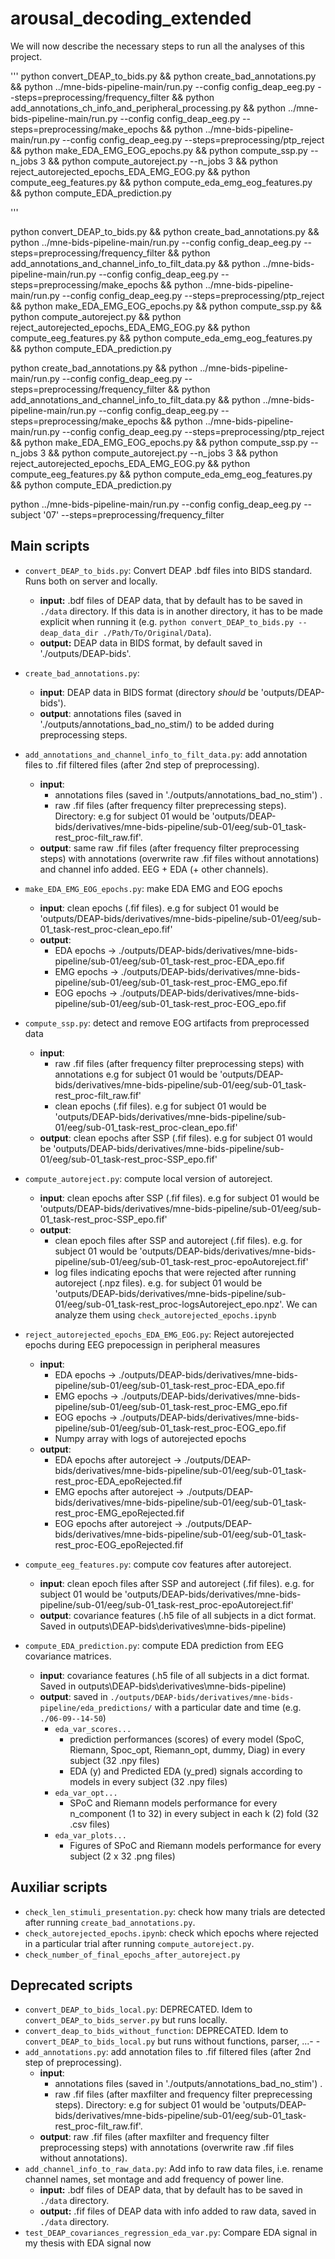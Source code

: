 # arousal_decoding_extended
We will now describe the necessary steps to run all the analyses of this project.

'''
python convert_DEAP_to_bids.py &&
python create_bad_annotations.py &&
python ../mne-bids-pipeline-main/run.py --config config_deap_eeg.py --steps=preprocessing/frequency_filter && 
python add_annotations_ch_info_and_peripheral_processing.py &&
python ../mne-bids-pipeline-main/run.py --config config_deap_eeg.py --steps=preprocessing/make_epochs &&
python ../mne-bids-pipeline-main/run.py --config config_deap_eeg.py --steps=preprocessing/ptp_reject && 
python make_EDA_EMG_EOG_epochs.py &&
python compute_ssp.py --n_jobs 3 &&
python compute_autoreject.py --n_jobs 3 &&
python reject_autorejected_epochs_EDA_EMG_EOG.py && 
python compute_eeg_features.py &&
python compute_eda_emg_eog_features.py &&
python compute_EDA_prediction.py

'''


python convert_DEAP_to_bids.py && python create_bad_annotations.py && python ../mne-bids-pipeline-main/run.py --config config_deap_eeg.py --steps=preprocessing/frequency_filter && python add_annotations_and_channel_info_to_filt_data.py && python ../mne-bids-pipeline-main/run.py --config config_deap_eeg.py --steps=preprocessing/make_epochs && python ../mne-bids-pipeline-main/run.py --config config_deap_eeg.py --steps=preprocessing/ptp_reject && python make_EDA_EMG_EOG_epochs.py && python compute_ssp.py && python compute_autoreject.py && python reject_autorejected_epochs_EDA_EMG_EOG.py && python compute_eeg_features.py && python compute_eda_emg_eog_features.py && python compute_EDA_prediction.py

python create_bad_annotations.py && python ../mne-bids-pipeline-main/run.py --config config_deap_eeg.py --steps=preprocessing/frequency_filter && python add_annotations_and_channel_info_to_filt_data.py && python ../mne-bids-pipeline-main/run.py --config config_deap_eeg.py --steps=preprocessing/make_epochs && python ../mne-bids-pipeline-main/run.py --config config_deap_eeg.py --steps=preprocessing/ptp_reject && python make_EDA_EMG_EOG_epochs.py && python compute_ssp.py --n_jobs 3 && python compute_autoreject.py --n_jobs 3 && python reject_autorejected_epochs_EDA_EMG_EOG.py && python compute_eeg_features.py && python compute_eda_emg_eog_features.py && python compute_EDA_prediction.py

python ../mne-bids-pipeline-main/run.py --config config_deap_eeg.py --subject '07' --steps=preprocessing/frequency_filter 

## Main scripts

- `convert_DEAP_to_bids.py`: Convert DEAP .bdf files into BIDS standard. Runs both on server and locally.
  - **input:** .bdf files of DEAP data, that by default  has to be saved in `./data` directory. If this data is in another directory, it has to be made explicit when running it (e.g. `python convert_DEAP_to_bids.py --deap_data_dir ./Path/To/Original/Data`).
  - **output:** DEAP data in BIDS format, by default saved in './outputs/DEAP-bids'. 

- `create_bad_annotations.py`: 
  - **input**:  DEAP data in BIDS format (directory *should* be 'outputs/DEAP-bids').
  - **output**: annotations files (saved in './outputs/annotations_bad_no_stim/) to be added during preprocessing steps.

- `add_annotations_and_channel_info_to_filt_data.py`: add annotation files to .fif filtered files (after 2nd step of preprocessing).
  - **input**:
    - annotations files (saved in './outputs/annotations_bad_no_stim') .
    - raw .fif files (after frequency filter preprecessing steps). Directory: e.g for subject 01 would be 'outputs/DEAP-bids/derivatives/mne-bids-pipeline/sub-01/eeg/sub-01_task-rest_proc-filt_raw.fif'.
  - **output**: same raw .fif files (after frequency filter preprocessing steps) with annotations (overwrite raw .fif files without annotations) and channel info added. EEG + EDA (+ other channels).

- `make_EDA_EMG_EOG_epochs.py`: make EDA EMG and EOG epochs
  - **input**: clean epochs (.fif files). e.g for subject 01 would be 'outputs/DEAP-bids/derivatives/mne-bids-pipeline/sub-01/eeg/sub-01_task-rest_proc-clean_epo.fif'
  - **output**: 
    - EDA epochs -> ./outputs/DEAP-bids/derivatives/mne-bids-pipeline/sub-01/eeg/sub-01_task-rest_proc-EDA_epo.fif  
    - EMG epochs -> ./outputs/DEAP-bids/derivatives/mne-bids-pipeline/sub-01/eeg/sub-01_task-rest_proc-EMG_epo.fif  
    - EOG epochs -> ./outputs/DEAP-bids/derivatives/mne-bids-pipeline/sub-01/eeg/sub-01_task-rest_proc-EOG_epo.fif  

- `compute_ssp.py`: detect and remove EOG artifacts from preprocessed data
  - **input**:
    - raw .fif files (after frequency filter preprocessing steps) with annotations e.g for subject 01 would be 'outputs/DEAP-bids/derivatives/mne-bids-pipeline/sub-01/eeg/sub-01_task-rest_proc-filt_raw.fif'
    - clean epochs (.fif files). e.g for subject 01 would be 'outputs/DEAP-bids/derivatives/mne-bids-pipeline/sub-01/eeg/sub-01_task-rest_proc-clean_epo.fif'
  - **output**: clean epochs after SSP (.fif files). e.g for subject 01 would be 'outputs/DEAP-bids/derivatives/mne-bids-pipeline/sub-01/eeg/sub-01_task-rest_proc-SSP_epo.fif'

- `compute_autoreject.py`: compute local version of autoreject.
  - **input**: clean epochs after SSP (.fif files). e.g for subject 01 would be 'outputs/DEAP-bids/derivatives/mne-bids-pipeline/sub-01/eeg/sub-01_task-rest_proc-SSP_epo.fif'
  - **output**:
    - clean epoch files after SSP and autoreject (.fif files). e.g. for subject 01 would be 'outputs/DEAP-bids/derivatives/mne-bids-pipeline/sub-01/eeg/sub-01_task-rest_proc-epoAutoreject.fif'
    - log files indicating epochs that were rejected after running autoreject (.npz files). e.g. for subject 01 would be 'outputs/DEAP-bids/derivatives/mne-bids-pipeline/sub-01/eeg/sub-01_task-rest_proc-logsAutoreject_epo.npz'. We can analyze them using `check_autorejected_epochs.ipynb`

- `reject_autorejected_epochs_EDA_EMG_EOG.py`: Reject autorejected epochs during EEG prepocessign in peripheral measures
  - **input**: 
    - EDA epochs -> ./outputs/DEAP-bids/derivatives/mne-bids-pipeline/sub-01/eeg/sub-01_task-rest_proc-EDA_epo.fif  
    - EMG epochs -> ./outputs/DEAP-bids/derivatives/mne-bids-pipeline/sub-01/eeg/sub-01_task-rest_proc-EMG_epo.fif  
    - EOG epochs -> ./outputs/DEAP-bids/derivatives/mne-bids-pipeline/sub-01/eeg/sub-01_task-rest_proc-EOG_epo.fif 
    - Numpy array with logs of autorejected epochs
  - **output**: 
    - EDA epochs after autoreject -> ./outputs/DEAP-bids/derivatives/mne-bids-pipeline/sub-01/eeg/sub-01_task-rest_proc-EDA_epoRejected.fif  
    - EMG epochs after autoreject -> ./outputs/DEAP-bids/derivatives/mne-bids-pipeline/sub-01/eeg/sub-01_task-rest_proc-EMG_epoRejected.fif  
    - EOG epochs after autoreject -> ./outputs/DEAP-bids/derivatives/mne-bids-pipeline/sub-01/eeg/sub-01_task-rest_proc-EOG_epoRejected.fif 


- `compute_eeg_features.py`: compute cov features after autoreject.
  - **input**: clean epoch files after SSP and autoreject (.fif files). e.g. for subject 01 would be 'outputs/DEAP-bids/derivatives/mne-bids-pipeline/sub-01/eeg/sub-01_task-rest_proc-epoAutoreject.fif'
  - **output**: covariance features (.h5 file of all subjects in a dict format. Saved in outputs\DEAP-bids\derivatives\mne-bids-pipeline)

- `compute_EDA_prediction.py`: compute EDA prediction from EEG covariance matrices.
  - **input**: covariance features (.h5 file of all subjects in a dict format. Saved in outputs\DEAP-bids\derivatives\mne-bids-pipeline)
  - **output**: saved in `./outputs/DEAP-bids/derivatives/mne-bids-pipeline/eda_predictions/` with a particular date and time (e.g. `./06-09--14-50`)
    - `eda_var_scores...`
      - prediction performances (scores) of every model (SpoC, Riemann, Spoc_opt, Riemann_opt, dummy, Diag) in every subject (32 .npy files) 
      - EDA (y) and Predicted EDA (y_pred) signals according to models in every subject (32 .npy files) 
    - `eda_var_opt...`
      - SPoC and Riemann models performance for every n_component (1 to 32) in every subject in each k (2) fold (32 .csv files)
    - `eda_var_plots...`
      - Figures of SPoC and Riemann models performance for every subject (2 x 32 .png files)

## Auxiliar scripts

- `check_len_stimuli_presentation.py`: check how many trials are detected after running `create_bad_annotations.py`.
- `check_autorejected_epochs.ipynb`: check which epochs where rejected in a particular trial after running `compute_autoreject.py`.
- `check_number_of_final_epochs_after_autoreject.py`

## Deprecated scripts

- `convert_DEAP_to_bids_local.py`: DEPRECATED. Idem to `convert_DEAP_to_bids_server.py` but runs locally.
- `convert_deap_to_bids_without_function`: DEPRECATED. Idem to `convert_DEAP_to_bids_local.py` but runs without functions, parser, ...\- - 
- `add_annotations.py`: add annotation files to .fif filtered files (after 2nd step of preprocessing).
  - **input**:
    - annotations files (saved in './outputs/annotations_bad_no_stim') .
    - raw .fif files (after maxfilter and frequency filter preprecessing steps). Directory: e.g for subject 01 would be 'outputs/DEAP-bids/derivatives/mne-bids-pipeline/sub-01/eeg/sub-01_task-rest_proc-filt_raw.fif'.
  - **output**: raw .fif files (after maxfilter and frequency filter preprocessing steps) with annotations (overwrite raw .fif files without annotations).
- `add_channel_info_to_raw_data.py`: Add info to raw data files, i.e. rename channel names, set montage and add frequency of power line.
  - **input:** .bdf files of DEAP data, that by default has to be saved in `./data` directory. 
  - **output:** .fif files of DEAP data with info added to raw data, saved in `./data` directory. 
- `test_DEAP_covariances_regression_eda_var.py`: Compare EDA signal in my thesis with EDA signal now
